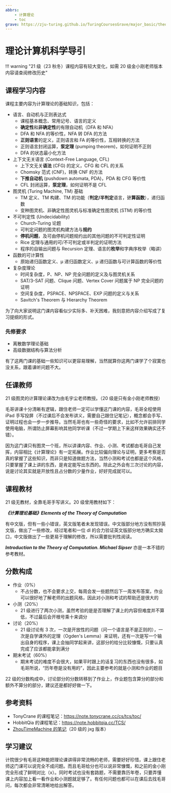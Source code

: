 ```yaml
---
abbrs:
    - 计算理论
    - toc
grave: https://zju-turing.github.io/TuringCoursesGrave/major_basic/theory_of_computation/
---
```


# 理论计算机科学导引

!!! warning "21 级（23 秋冬）课程内容有较大变化，如需 20 级金小刚老师版本内容请查阅修改历史"

## 课程学习内容

课程主要内容为计算理论的基础知识，包括：

- 语言、自动机与正则表达式
    - 课程基本概念、常用记号、语言的定义
    - **确定性**和**非确定性**的有限自动机（DFA 和 NFA）
    - DFA 和 NFA 的等价性，NFA 转 DFA 的方法
    - **正则语言**的定义，正则语言和 FA 的等价性，互相转换的方法
    - 正则语言封闭运算，**泵定理** (pumping theorem)，如何证明不正则
    - DFA 的状态最小化方法
- 上下文无关语言 (Context-Free Language, CFL)
    - 上下文无关**语法** (CFG) 的定义，CFG 和 CFL 的关系
    - Chomsky 范式 (CNF)，转换 CNF 的方法
    - **下推自动机** (pushdown automata, PDA)，PDA 和 CFG 等价性
    - CFL 封闭运算，**泵定理**，如何证明不是 CFL
- 图灵机 (Turing Machine, TM) 基础
    - TM 定义、TM 构建、TM 的功能（**判定/半判定**语言，**计算函数**），递归函数
    - 变种图灵机、非确定性图灵机与标准确定性图灵机 (STM) 的等价性
- 不可判定性 (Undecidability)
    - Church-Turing 论题
    - 可判定问题的图灵机构建方法与**规约**
    - **停机问题**，及可由停机问题规约出的其他问题的不可判定性证明
    - Rice 定理与通用的可/不可判定或半判定的证明方法
    - 程序的自输出问题与 Recursion 定理、语言的**枚举**和字典序枚举（略讲）
- 函数的可计算性
    - 原始递归函数定义、μ 递归函数定义、μ 递归函数与可计算函数的等价性
- 复杂度理论
    - 时间复杂度，P、NP、NP 完全问题的定义及与图灵机关系
    - SAT/3-SAT 问题、Clique 问题、Vertex Cover 问题属于 NP 完全问题的证明
    - 空间复杂度，PSPACE、NPSPACE、EXP 问题的定义与关系
    - Savitch's Theorem 与 Hierarchy Theorem

为了向大家说明这门课内容看似少实际多、补天困难，我刻意把内容介绍写成了复习提纲的形式。

### 先修要求

- 离散数学理论基础
- 高级数据结构与算法分析

有了这两门课的基础一些知识可以更容易理解，当然就算你这两门课学了个寂寞也没关系，跟着课听问题不大。

## 任课教师

21 级图灵的计算理论课改为由毛宇尘老师教授。（20 级是只有金小刚老师教授）

毛哥讲课十分清晰有逻辑，跟住老师一定可以学懂这门课的内容，毛哥全程使用 iPad 手写投屏（不过课后不会发布讲义，需要自己跟住记笔记），概念都会手写、证明过程也会一步一步推导。当然毛哥也有一些奇怪的要求，比如不允许前排同学使用电脑，所谓防止屏幕影响其他同学听课（不过一学期上下来这样效果确实还不错）。

因为这门课只有图灵一个班，所以讲课内容、作业、小测、考试都由毛哥自己发挥，内容相比《计算理论》有一定拓展。作业比较偏向理论与证明，更多考察是否真的掌握了这些知识，而非只是知道做题方法，当然小测和考试也都是这个风格，只要掌握了课上讲的东西，是肯定能写出东西的。除此之外会有三次讨论的内容，说是讨论其实就是开放性且占分数的少量作业，好好完成就可以。

## 课程教材

21 级无教材，全靠毛哥手写讲义。20 级曾用教材如下：

***《计算理论基础》Elements of the Theory of Computation***

有中文版，但有一些小错误，英文版笔者未发现错误。中文版部分地方没有照抄英文版，做出了一些修改，经过笔者和一位 dl 的合力验证英文版部分地方确实太拗口，中文版做出了一些更易于理解的修改，所以需要批判性阅读。

***Introduction to the Theory of Computation. Michael Sipser*** 亦是一本不错的参考教材。

## 分数构成

- 作业（0%）
    - 不占分数，也不会要求上交，每周会发一些题然后下一周发布答案，作业可以很好地了解老师的出题风格，因此对小测和考试的帮助还是很大的
- 小测（20%）
    - 21 级进行了两次小测，虽然考验的是是否理解了课上的内容但难度并不算低，不过最后会开根号乘十来调分
- 讨论（20%）
    - 21 级讨论有 3 次，一次是开放性的问题（问一个语言是不是正则的），一次是自学课外的定理（Ogden's Lemma）来证明，还有一次是写一个输出自身的程序，课上会抽同学起来讲，这部分的给分比较慷慨，只要认真完成了应该都能拿到满分
- 期末考试（60%）
    - 期末考试的难度不会很大，如果平时跟上的话复习的东西也没有很多，如毛哥所说，“历年卷是没有用的”，因此主要参考的就是小测和作业的题目

22 级的分数构成中，讨论部分的分数转移到了作业上，作业题包含算分的部分和额外不算分的部分，建议还是都好好做一下。

## 参考资料

- TonyCrane 的课程笔记：<https://note.tonycrane.cc/cs/tcs/toc/>
- HobbitQia 的课程笔记：<https://note.hobbitqia.cc/TCS/>
- [ZhouTimeMachine 的笔记](https://zhoutimemachine.github.io/note/courses/toc/)（20 级的 jxg 版本）

## 学习建议

计院很少有毛哥这种能把理论课讲得非常流畅的老师，需要好好珍惜，课上跟住老师这门课可以说完全不成问题。而且毛哥给分也可以说非常慷慨，和之前的金小刚完全形成了鲜明对比（x）。同时考试也没有套路题，不需要靠历年卷，只要弄懂课上内容加上看一看作业和小测题就足够了。有任何问题也都可以在课后去找毛哥问，每次都会非常清晰地给出解答。
